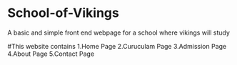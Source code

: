 # School-of-Vikings
A basic and simple front end webpage for a school where vikings will study

#This website contains
1.Home Page
2.Curuculam Page
3.Admission Page
4.About Page
5.Contact Page
